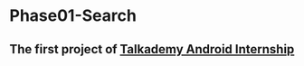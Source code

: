 # Phase01-Search
## The first project of [Talkademy Android Internship](https://github.com/Talkademy/Android-Internship)
